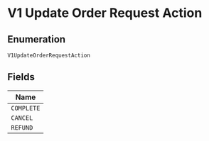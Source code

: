 <!-- Optimized: 2025-10-06 -->
<!-- RPM: 1.6.2.1.1.6.2.1_v1-update-order-request-action_20251006 -->
<!-- Session: E2E RPM DNA Application -->
<!-- AOM: RND (Reggie & Dro) -->
<!-- COI: TECHNOLOGY -->
<!-- RPM: HIGH -->
<!-- ACTION: BUILD -->


# V1 Update Order Request Action

## Enumeration

`V1UpdateOrderRequestAction`

## Fields

| Name |
|  --- |
| `COMPLETE` |
| `CANCEL` |
| `REFUND` |
